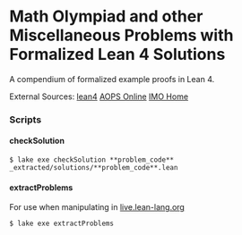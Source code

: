# Math Olympiad and other Miscellaneous Problems with Formalized Lean 4 Solutions

A compendium of formalized example proofs in Lean 4.

External Sources:
[lean4](https://github.com/leanprover/lean4)
[AOPS Online](https://artofproblemsolving.com/online)
[IMO Home](https://prase.cz/kalva/imo.html)

### Scripts

#### checkSolution
```
$ lake exe checkSolution **problem_code** _extracted/solutions/**problem_code**.lean
```

#### extractProblems
For use when manipulating in [live.lean-lang.org](live.lean-lang.org)
```
$ lake exe extractProblems
```
